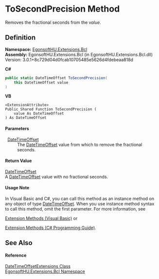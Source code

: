 # ToSecondPrecision Method


Removes the fractional seconds from the *value*.



## Definition
**Namespace:** <a href="N_EgonsoftHU_Extensions_Bcl.md">EgonsoftHU.Extensions.Bcl</a>  
**Assembly:** EgonsoftHU.Extensions.Bcl (in EgonsoftHU.Extensions.Bcl.dll) Version: 3.0.1+8c729d04d0fcab10705485e5626d4fdebeaa818d

**C#**
``` C#
public static DateTimeOffset ToSecondPrecision(
	this DateTimeOffset value
)
```
**VB**
``` VB
<ExtensionAttribute>
Public Shared Function ToSecondPrecision ( 
	value As DateTimeOffset
) As DateTimeOffset
```



#### Parameters
<dl><dt>  <a href="https://learn.microsoft.com/dotnet/api/system.datetimeoffset" target="_blank" rel="noopener noreferrer">DateTimeOffset</a></dt><dd>The <a href="https://learn.microsoft.com/dotnet/api/system.datetimeoffset" target="_blank" rel="noopener noreferrer">DateTimeOffset</a> value from which to remove the fractional seconds.</dd></dl>

#### Return Value
<a href="https://learn.microsoft.com/dotnet/api/system.datetimeoffset" target="_blank" rel="noopener noreferrer">DateTimeOffset</a>  
A <a href="https://learn.microsoft.com/dotnet/api/system.datetimeoffset" target="_blank" rel="noopener noreferrer">DateTimeOffset</a> value with no fractional seconds.

#### Usage Note
In Visual Basic and C#, you can call this method as an instance method on any object of type <a href="https://learn.microsoft.com/dotnet/api/system.datetimeoffset" target="_blank" rel="noopener noreferrer">DateTimeOffset</a>. When you use instance method syntax to call this method, omit the first parameter. For more information, see <a href="https://docs.microsoft.com/dotnet/visual-basic/programming-guide/language-features/procedures/extension-methods" target="_blank" rel="noopener noreferrer">

Extension Methods (Visual Basic)</a> or <a href="https://docs.microsoft.com/dotnet/csharp/programming-guide/classes-and-structs/extension-methods" target="_blank" rel="noopener noreferrer">

Extension Methods (C# Programming Guide)</a>.

## See Also


#### Reference
<a href="T_EgonsoftHU_Extensions_Bcl_DateTimeOffsetExtensions.md">DateTimeOffsetExtensions Class</a>  
<a href="N_EgonsoftHU_Extensions_Bcl.md">EgonsoftHU.Extensions.Bcl Namespace</a>  
